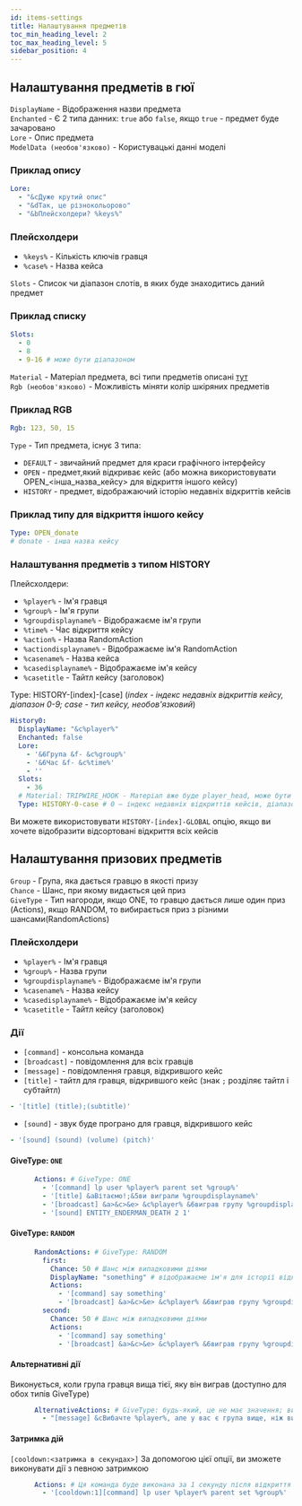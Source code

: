 ```yaml
---
id: items-settings
title: Налаштування предметів
toc_min_heading_level: 2
toc_max_heading_level: 5
sidebar_position: 4
---
```



## Налаштування предметів в гюї
`DisplayName` - Відображення назви предмета <br />
`Enchanted` - Є 2 типа данних: `true` або  `false`, якщо `true` - предмет буде зачаровано <br />
`Lore` - Опис предмета <br/>
`ModelData (необов'язково)` - Користувацькі данні моделі

### Приклад опису
```yaml
Lore:
  - "&cДуже крутий опис"
  - "&dТак, це різнокольорово"
  - "&bПлейсхолдери? %keys%"
```

### Плейсхолдери
- `%keys%` - Кількість ключів гравця
- `%case%` - Назва кейса

`Slots` - Список чи діапазон слотів, в яких буде знаходитись даний предмет

### Приклад списку
```yaml
Slots:
  - 0
  - 8
  - 9-16 # може бути діапазоном
```
`Material` - Матеріал предмета, всі типи предметів описані [тут](https://wiki.jodexindustries.xyz/docs/DonateCase/item-id) <br />
`Rgb (необов'язково)` - Можливість міняти колір шкіряних предметів <br />

### Приклад RGB
```yaml
Rgb: 123, 50, 15
```
`Type` - Тип предмета, існує 3 типа: 
- `DEFAULT` - звичайний предмет для краси графічного інтерфейсу
- `OPEN` - предмет,який відкриває кейс (або можна використовувати OPEN_\<інша_назва_кейсу\> для відкриття іншого кейсу)
- `HISTORY` - предмет, відображаючий історію недавніх відкриттів кейсів<br/>

### Приклад типу для відкриття іншого кейсу
```yml
Type: OPEN_donate
# donate - інша назва кейсу
```

### Налаштування предметів з типом HISTORY
Плейсхолдери:
- `%player%` - Ім'я гравця
- `%group%` - Ім'я групи
- `%groupdisplayname%` - Відображаєме ім'я групи
- `%time%` - Час відкриття кейсу
- `%action%` - Назва RandomAction
- `%actiondisplayname%` - Відображаєме ім'я RandomAction
- `%casename%` - Назва кейса
- `%casedisplayname%` - Відображаєме ім'я кейсу
- `%casetitle` - Тайтл кейсу (заголовок)

Type: HISTORY-[index]-[case]     (_index - індекс недавніх відкриттів кейсу, діапазон 0-9; case - тип кейсу, необов'язковий_)
```yaml
History0:
  DisplayName: "&c%player%"
  Enchanted: false
  Lore:
    - '&6Група &f- &c%group%'
    - '&6Час &f- &c%time%'
    - ''
  Slots:
    - 36
  # Material: TRIPWIRE_HOOK - Матеріал вже буде player_head, може бути DEFAULT, якщо ви хочете використовувати матеріал виграшного предмету
  Type: HISTORY-0-case # 0 – індекс недавніх відкриттів кейсів, діапазон 0-9; case - тип кейсу, якщо пусто, то буде кейс за замовчанням (необов'язково)
```
Ви можете використовувати `HISTORY-[index]-GLOBAL` опцію, якщо ви хочете відобразити відсортовані відкриття всіх кейсів

## Налаштування призових предметів
`Group` - Група, яка дається гравцю в якості призу<br />
`Chance` - Шанс, при якому видається цей приз<br />
`GiveType` - Тип нагороди, якщо ONE, то гравцю дається лише один приз (Actions), якщо RANDOM, то вибирається приз з різними шансами(RandomActions)
### Плейсхолдери
- `%player%` - Ім'я гравця
- `%group%` - Назва групи
- `%groupdisplayname%` - Відображаєме ім'я групи
- `%casename%` - Назва кейсу
- `%casedisplayname%` - Відображаєме ім'я кейсу
- `%casetitle` - Тайтл кейсу (заголовок)

### Дії
- `[command]` - консольна команда
- `[broadcast]` - повідомлення для всіх гравців
- `[message]` - повідомлення гравця, відкрившого кейс
- `[title]` - тайтл для гравця, відкрившого кейс (знак `;` розділяє тайтл і субтайтл)
```yml
- '[title] (title);(subtitle)'
```
- `[sound]` - звук буде програно для гравця, відкрившого кейс
```yml
- '[sound] (sound) (volume) (pitch)'
```

#### GiveType: `ONE`
```yaml
      Actions: # GiveType: ONE
        - '[command] lp user %player% parent set %group%'
        - '[title] &aВітаємо!;&5ви виграли %groupdisplayname%'
        - '[broadcast] &a>&c>&e> &c%player% &6виграв групу %groupdisplayname% &6з &5Ultra-Case.'
        - '[sound] ENTITY_ENDERMAN_DEATH 2 1'
```

#### GiveType: `RANDOM`
```yaml
      RandomActions: # GiveType: RANDOM
        first:
          Chance: 50 # Шанс між випадковими діями
          DisplayName: "something" # відображаєме ім'я для історії відкриття
          Actions:
            - '[command] say something'
            - '[broadcast] &a>&c>&e> &c%player% &6виграв групу %groupdisplayname% &6з &5Ultra-Case.'
        second:
          Chance: 50 # Шанс між випадковими діями
          Actions:
            - '[command] say something'
            - '[broadcast] &a>&c>&e> &c%player% &6виграв групу %groupdisplayname% &6з &5Ultra-Case.'
```

#### Альтернативні дії
Виконується, коли група гравця вища тієї, яку він виграв (доступно для обох типів GiveType)
```yaml
      AlternativeActions: # GiveType: будь-який, це не має значення; виконується, якщо група нижче за рангом, ніж група гравця в LevelGroups
        - "[message] &cВибачте %player%, але у вас є група вище, ніж ви виграли:("
```
#### Затримка дій
`[cooldown:<затримка в секундах>]`
За допомогою цієї опції, ви зможете виконувати дії з певною затримкою
```yaml
      Actions: # Ця команда буде виконана за 1 секунду після відкриття кейсу
        - '[cooldown:1][command] lp user %player% parent set %group%'
```